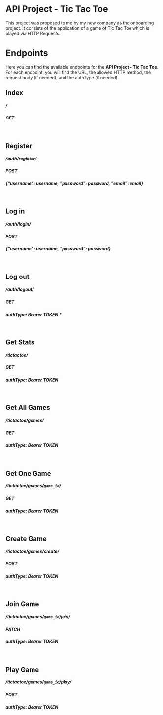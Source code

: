 # API Project - Tic Tac Toe

This project was proposed to me by my new company as the onboarding project.
It consists of the application of a game of Tic Tac Toe which is played via HTTP Requests.


# Endpoints

Here you can find the available endpoints for the **API Project - Tic Tac Toe**.\
For each endpoint, you will find the URL, the allowed HTTP method, the request body (if needed), and the authType (if needed).

## Index

##### /

##### GET

<br/>

## Register

##### /auth/register/

##### POST

##### {"username": _username_, "password": _password_, "email": _email_}

<br/>

## Log in

##### /auth/login/

##### POST

##### {"username": _username_, "password": _password_}

<br/>

## Log out

##### /auth/logout/

##### GET

##### authType: Bearer _TOKEN_ \*

<br/>

## Get Stats

##### /tictactoe/

##### GET

##### authType: Bearer _TOKEN_

<br/>

## Get All Games

##### /tictactoe/games/

##### GET

##### authType: Bearer _TOKEN_

<br/>

## Get One Game

##### /tictactoe/games/`game_id`/

##### GET

##### authType: Bearer _TOKEN_

<br/>

## Create Game

##### /tictactoe/games/create/

##### POST

##### authType: Bearer _TOKEN_


<br/>

## Join Game

##### /tictactoe/games/`game_id`/join/

##### PATCH

##### authType: Bearer _TOKEN_

<br/>

## Play Game

##### /tictactoe/games/`game_id`/play/

##### POST

##### authType: Bearer _TOKEN_

<br/>